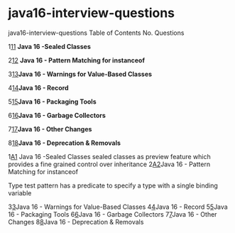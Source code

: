 # java16-interview-questions
java16-interview-questions
Table of Contents
No.	Questions

1[11](https://github.com/mprashanth2028/java16-interview-questions?tab=readme-ov-file#A1) **Java 16 -Sealed Classes**

2[12](https://github.com/mprashanth2028/java16-interview-questions?tab=readme-ov-file#A2) **Java 16 - Pattern Matching for instanceof**

3[13](https://github.com/mprashanth2028/java16-interview-questions?tab=readme-ov-file#A3)**Java 16 - Warnings for Value-Based Classes**

4[14](https://github.com/mprashanth2028/java16-interview-questions?tab=readme-ov-file#A4)**Java 16 - Record**  

5[15](https://github.com/mprashanth2028/java16-interview-questions?tab=readme-ov-file#A5)**Java 16 - Packaging Tools**

6[16](https://github.com/mprashanth2028/java16-interview-questions?tab=readme-ov-file#A6)**Java 16 - Garbage Collectors**

7[17](https://github.com/mprashanth2028/java16-interview-questions?tab=readme-ov-file#A7)**Java 16 - Other Changes**

8[18](https://github.com/mprashanth2028/java16-interview-questions?tab=readme-ov-file#A8)**Java 16 - Deprecation & Removals**


1[A1](https://github.com/mprashanth2028/java16-interview-questions?tab=readme-ov-file#A1) Java 16 -Sealed Classes
sealed classes as preview feature which provides a fine grained control over inheritance
2[A2](https://github.com/mprashanth2028/java16-interview-questions?tab=readme-ov-file#A2)Java 16 - Pattern Matching for instanceof

Type test pattern has a predicate to specify a type with a single binding variable

3[3](https://github.com/mprashanth2028/java16-interview-questions?tab=readme-ov-file#Contribution2)Java 16 - Warnings for Value-Based Classes
4[4](https://github.com/mprashanth2028/java16-interview-questions?tab=readme-ov-file#Contribution2)Java 16 - Record
5[5](https://github.com/mprashanth2028/java16-interview-questions?tab=readme-ov-file#Contribution2)Java 16 - Packaging Tools
6[6](https://github.com/mprashanth2028/java16-interview-questions?tab=readme-ov-file#Contribution2)Java 16 - Garbage Collectors
7[7](https://github.com/mprashanth2028/java16-interview-questions?tab=readme-ov-file#Contribution2)Java 16 - Other Changes
8[8](https://github.com/mprashanth2028/java16-interview-questions?tab=readme-ov-file#Contribution2)Java 16 - Deprecation & Removals
